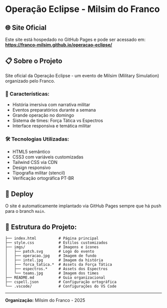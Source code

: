 # Operação Eclipse - Milsim do Franco

## 🌐 Site Oficial

Este site está hospedado no GitHub Pages e pode ser acessado em:
**https://franco-milsim.github.io/operacao-eclipse/**

## 📋 Sobre o Projeto

Site oficial da Operação Eclipse - um evento de Milsim (Military Simulation) organizado pelo Franco.

### 🎯 Características:

- História imersiva com narrativa militar
- Eventos preparatórios durante a semana
- Grande operação no domingo
- Sistema de times: Força Tática vs Espectros
- Interface responsiva e temática militar

### 🛠️ Tecnologias Utilizadas:

- HTML5 semântico
- CSS3 com variáveis customizadas
- Tailwind CSS via CDN
- Design responsivo
- Tipografia militar (stencil)
- Verificação ortográfica PT-BR

## 🚀 Deploy

O site é automaticamente implantado via GitHub Pages sempre que há push para o branch `main`.

## 📝 Estrutura do Projeto:

```
├── index.html          # Página principal
├── style.css           # Estilos customizados
├── imgs/               # Imagens e ícones
│   ├── patch.svg       # Logo do evento
│   ├── operacao.jpg    # Imagem de fundo
│   ├── intel.jpg       # Imagem da história
│   ├── forca_tatica.*  # Assets da Força Tática
│   ├── espectros.*     # Assets dos Espectros
│   └── teams.jpg       # Imagem dos times
├── README.md           # Guia organizacional
├── cspell.json         # Configuração ortográfica
└── .vscode/            # Configurações do VS Code
```

---

**Organização:** Milsim do Franco - 2025
